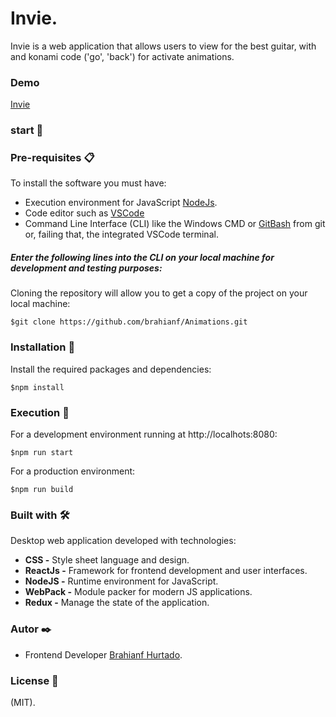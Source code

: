 # Invie.
Invie is a web application that allows users to view for the best guitar,
with and konami code ('go', 'back') for activate animations.

### Demo 
[Invie](https://guitarinvie.netlify.app/)

### start 🚀

### Pre-requisites 📋
To install the software you must have:
* Execution environment for JavaScript [NodeJs](https://nodejs.org/es/).
* Code editor such as  [VSCode](https://code.visualstudio.com/) 
* Command Line Interface (CLI) like the Windows CMD or  [GitBash](https://git-scm.com/downloads) from git or, failing that, the integrated VSCode terminal.


##### Enter the following lines into the CLI on your local machine for development and testing purposes:

Cloning the repository will allow you to get a copy of the project on your local machine:
```
$git clone https://github.com/brahianf/Animations.git
```
### Installation 🧰
Install the required packages and dependencies:
````
$npm install
````
### Execution 🔧
For a development environment running at http://localhots:8080:
```
$npm run start
```
For a production environment:
```
$npm run build
```

### Built with 🛠️
Desktop web application developed with technologies:

*  **CSS -** Style sheet language and design.
*  **ReactJs -** Framework for frontend development and user interfaces.
*  **NodeJS -**  Runtime environment for JavaScript.
*  **WebPack -** Module packer for modern JS applications.
*  **Redux -**  Manage the state of the application.

### Autor ✒️
* Frontend Developer [Brahianf Hurtado](https://github.com/brahianf).

### License 📄
(MIT).
